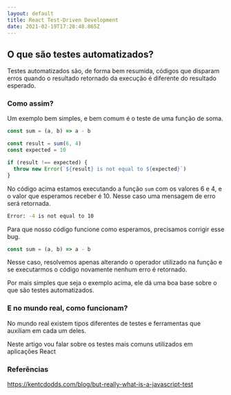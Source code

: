 ```yaml
---
layout: default
title: React Test-Driven Development
date: 2021-02-19T17:28:48.865Z
---
```

## O que são testes automatizados?
Testes automatizados são, de forma bem resumida, códigos que disparam erros quando o resultado retornado da execução é diferente do resultado esperado.

### Como assim?

Um exemplo bem simples, e bem comum é o teste de uma função de soma.

```javascript
const sum = (a, b) => a - b

const result = sum(6, 4)
const expected = 10

if (result !== expected) {
  throw new Error(`${result} is not equal to ${expected}`)
}
```

No código acima estamos executando a função `sum` com os valores 6 e 4, e o valor que esperamos receber é 10. Nesse caso uma mensagem de erro será retornada.

```bash
Error: -4 is not equal to 10
```

Para que nosso código funcione como esperamos, precisamos corrigir esse bug.

```javascript
const sum = (a, b) => a - b
```

Nesse caso, resolvemos apenas alterando o operador utilizado na função e se executarmos o código novamente nenhum erro é retornado.

Por mais simples que seja o exemplo acima, ele dá uma boa base sobre o que são testes automatizados.

### E no mundo real, como funcionam?

No mundo real existem tipos diferentes de testes e ferramentas que auxiliam em cada um deles.

Neste artigo vou falar sobre os testes mais comuns utilizados em aplicações React

### Referências

<https://kentcdodds.com/blog/but-really-what-is-a-javascript-test>